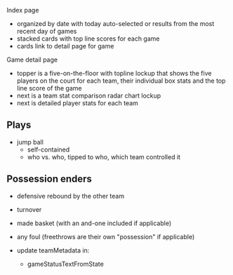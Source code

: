 Index page
- organized by date with today auto-selected or results from the most recent
  day of games
- stacked cards with top line scores for each game
- cards link to detail page for game

Game detail page
- topper is a five-on-the-floor with topline lockup that shows the five players
  on the court for each team, their individual box stats and the top line score
  of the game
- next is a team stat comparison radar chart lockup
- next is detailed player stats for each team

## Plays

- jump ball
  - self-contained
  - who vs. who, tipped to who, which team controlled it


## Possession enders

- defensive rebound by the other team
- turnover
- made basket (with an and-one included if applicable)
- any foul (freethrows are their own "possession" if applicable)

- update teamMetadata in:
  - gameStatusTextFromState
